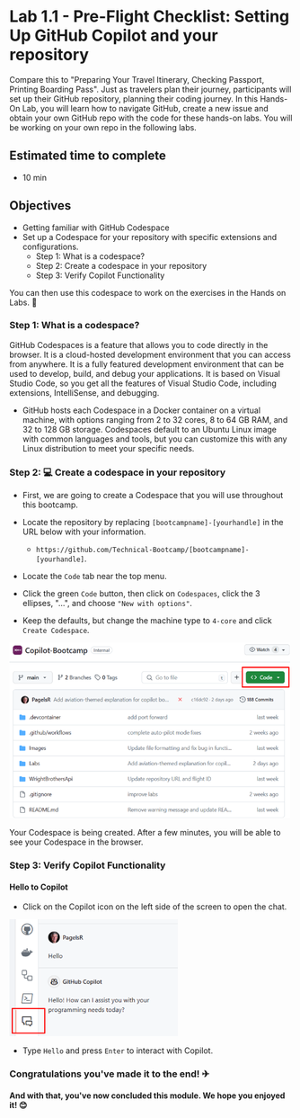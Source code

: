 # Lab 1.1 - Pre-Flight Checklist: Setting Up GitHub Copilot and your repository

Compare this to "Preparing Your Travel Itinerary, Checking Passport, Printing Boarding Pass". Just as travelers plan their journey, participants will set up their GitHub repository, planning their coding journey. In this Hands-On Lab, you will learn how to navigate GitHub, create a new issue and obtain your own GitHub repo with the code for these hands-on labs. You will be working on your own repo in the following labs.

## Estimated time to complete

- 10 min

## Objectives

- Getting familiar with GitHub Codespace
- Set up a Codespace for your repository with specific extensions and configurations.
    - Step 1: What is a codespace?
    - Step 2: Create a codespace in your repository
    - Step 3: Verify Copilot Functionality

You can then use this codespace to work on the exercises in the Hands on Labs. 🔨

### Step 1: What is a codespace?

GitHub Codespaces is a feature that allows you to code directly in the browser. It is a cloud-hosted development environment that you can access from anywhere. It is a fully featured development environment that can be used to develop, build, and debug your applications. It is based on Visual Studio Code, so you get all the features of Visual Studio Code, including extensions, IntelliSense, and debugging.

- GitHub hosts each Codespace in a Docker container on a virtual machine, with options ranging from 2 to 32 cores, 8 to 64 GB RAM, and 32 to 128 GB storage. Codespaces default to an Ubuntu Linux image with common languages and tools, but you can customize this with any Linux distribution to meet your specific needs.

### Step 2: 💻 Create a codespace in your repository

- First, we are going to create a Codespace that you will use throughout this bootcamp.

- Locate the repository by replacing `[bootcampname]-[yourhandle]` in the URL below with your information.

    - `https://github.com/Technical-Bootcamp/[bootcampname]-[yourhandle]`.

- Locate the `Code` tab near the top menu.
- Click the green `Code` button, then click on `Codespaces`, click the 3 ellipses, "...", and choose `"New with options"`.

- Keep the defaults, but change the machine type to `4-core` and click `Create Codespace`.

<img src="../../Images/Screenshot-CodespaceSetUp.png" width="500">

Your Codespace is being created. After a few minutes, you will be able to see your Codespace in the browser.

### Step 3: Verify Copilot Functionality

#### Hello to Copilot

- Click on the Copilot icon on the left side of the screen to open the chat.

<img src="../../Images/Screenshot-ChatIcon.png" width="300">

- Type `Hello` and press `Enter` to interact with Copilot.

### Congratulations you've made it to the end! &#9992;

#### And with that, you've now concluded this module. We hope you enjoyed it! &#x1F60A;
